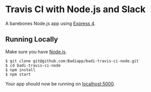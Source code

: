 # Travis CI with Node.js and Slack

A barebones Node.js app using [Express 4](http://expressjs.com/).

## Running Locally

Make sure you have [Node.js](http://nodejs.org/).

```
$ git clone git@github.com:Badiapp/badi-travis-ci-node.git
$ cd badi-travis-ci-node
$ npm install
$ npm start
```

Your app should now be running on [localhost:5000](http://localhost:5000/).
